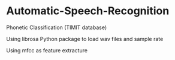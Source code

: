 # Automatic-Speech-Recognition
Phonetic Classification (TIMIT database)  

Using librosa Python package to load wav files and sample rate

Using mfcc as feature extracture
